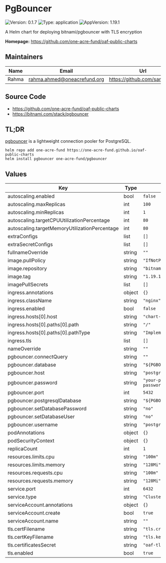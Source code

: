 # PgBouncer

![Version: 0.1.7](https://img.shields.io/badge/Version-0.1.7-informational?style=flat-square)
![Type: application](https://img.shields.io/badge/Type-application-informational?style=flat-square)
![AppVersion: 1.19.1](https://img.shields.io/badge/AppVersion-1.19.1-informational?style=flat-square)

A Helm chart for deploying bitnami/pgbouncer with TLS encryption

**Homepage:** <https://github.com/one-acre-fund/oaf-public-charts>

## Maintainers

| Name | Email | Url |
| ---- | ------ | --- |
| Rahma | <rahma.ahmed@oneacrefund.org> | <https://github.com/samaroon> |

## Source Code

* <https://github.com/one-acre-fund/oaf-public-charts>
* <https://bitnami.com/stack/pgbouncer>

## TL;DR

[pgbouncer](https://www.pgbouncer.org/) is a lightweight connection pooler for PostgreSQL.

```console
helm repo add one-acre-fund https://one-acre-fund.github.io/oaf-public-charts
helm install pgbouncer one-acre-fund/pgbouncer
```

## Values

| Key | Type | Default | Description |
|-----|------|---------|-------------|
| autoscaling.enabled | bool | `false` |  |
| autoscaling.maxReplicas | int | `100` |  |
| autoscaling.minReplicas | int | `1` |  |
| autoscaling.targetCPUUtilizationPercentage | int | `80` |  |
| autoscaling.targetMemoryUtilizationPercentage | int | `80` |  |
| extraConfigs | list | `[]` |  |
| extraSecretConfigs | list | `[]` |  |
| fullnameOverride | string | `""` |  |
| image.pullPolicy | string | `"IfNotPresent"` |  |
| image.repository | string | `"bitnami/pgbouncer"` |  |
| image.tag | string | `"1.19.1-debian-11-r44"` |  |
| imagePullSecrets | list | `[]` |  |
| ingress.annotations | object | `{}` |  |
| ingress.className | string | `"nginx"` |  |
| ingress.enabled | bool | `false` |  |
| ingress.hosts[0].host | string | `"chart-example.local"` |  |
| ingress.hosts[0].paths[0].path | string | `"/"` |  |
| ingress.hosts[0].paths[0].pathType | string | `"ImplementationSpecific"` |  |
| ingress.tls | list | `[]` |  |
| nameOverride | string | `""` |  |
| pgbouncer.connectQuery | string | `""` |  |
| pgbouncer.database | string | `"${PGBOUNCER_DATABASE}"` |  |
| pgbouncer.host | string | `"postgresql"` |  |
| pgbouncer.password | string | `"your-postgresql-password"` |  |
| pgbouncer.port | int | `5432` |  |
| pgbouncer.postgresqlDatabase | string | `"${PGBOUNCER_DATABASE}"` |  |
| pgbouncer.setDatabasePassword | string | `"no"` |  |
| pgbouncer.setDatabaseUser | string | `"no"` |  |
| pgbouncer.username | string | `"postgres"` |  |
| podAnnotations | object | `{}` |  |
| podSecurityContext | object | `{}` |  |
| replicaCount | int | `1` |  |
| resources.limits.cpu | string | `"100m"` |  |
| resources.limits.memory | string | `"128Mi"` |  |
| resources.requests.cpu | string | `"100m"` |  |
| resources.requests.memory | string | `"128Mi"` |  |
| service.port | int | `6432` |  |
| service.type | string | `"ClusterIP"` |  |
| serviceAccount.annotations | object | `{}` |  |
| serviceAccount.create | bool | `true` |  |
| serviceAccount.name | string | `""` |  |
| tls.certFilename | string | `"tls.crt"` |  |
| tls.certKeyFilename | string | `"tls.key"` |  |
| tls.certificatesSecret | string | `"oaf-tls"` |  |
| tls.enabled | bool | `true` |  |
